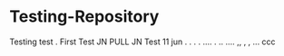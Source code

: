 # Testing-Repository

Testing test . First Test JN PULL JN
Test 11 jun . . . . .... . .. 
.... ,, , ,
...
ccc
